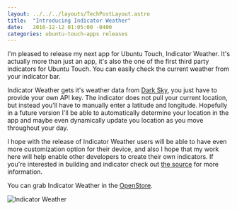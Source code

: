 ```yaml
---
layout: ../../../layouts/TechPostLayout.astro
title:  "Introducing Indicator Weather"
date:   2016-12-12 01:05:00 -0400
categories: ubuntu-touch-apps releases
---
```


I'm pleased to release my next app for Ubuntu Touch, Indicator Weather. It's
actually more than just an app, it's also the one of the first third party
indicators for Ubuntu Touch. You can easily check the current weather from
your indicator bar.

Indicator Weather gets it's weather data from [Dark Sky](https://darksky.net/poweredby/),
you just have to provide your own API key. The indicator does not pull your current
location, but instead you'll have to manually enter a latitude and longitude.
Hopefully in a future version I'll be able to automatically determine your location
in the app and maybe even dynamically update you location as you move throughout
your day.

I hope with the release of Indicator Weather users will be able
to have even more customization option for their device, and also I hope that
my work here will help enable other developers to create their own indicators.
If you're interested in building and indicator check out [the source](https://github.com/bhdouglass/ut-indicator-weather)
for more information.

You can grab Indicator Weather in the [OpenStore](https://open-store.io/app/indicator-weather.bhdouglass).

![Indicator Weather](/images/blog/indicator-weather/screenshot1.png)
